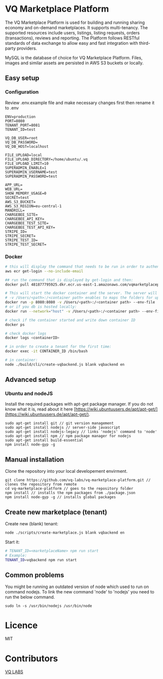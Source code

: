 # VQ Marketplace Platform
The VQ Marketplace Platform is used for building and running sharing economy and on-demand marketplaces. It supports multi-tenancy. The supported resources include users, listings, listing requests, orders (transactions), reviews and reporting. The Platform follows RESTful standards of data exchange to allow easy and fast integration with third-party providers.

MySQL is the database of choice for VQ Marketplace Platform. Files, images and similar assets are persisted in AWS S3 buckets or locally.

## Easy setup
### Configuration
Review .env.example file and make necessary changes first then rename it to .env

```
ENV=production
PORT=8080
TENANT_PORT=8081
TENANT_ID=test

VQ_DB_USER=root
VQ_DB_PASSWORD=
VQ_DB_HOST=localhost

FILE_UPLOAD=local
FILE_UPLOAD_DIRECTORY=/home/ubuntu/.vq
FILE_UPLOAD_LIMIT=10
SUPERADMIN_ENABLE=1
SUPERADMIN_USERNAME=test
SUPERADMIN_PASSWORD=test

APP_URL=
WEB_URL=
SHOW_MEMORY_USAGE=0
SECRET=test
AWS_S3_BUCKET=
AWS_S3_REGION=eu-central-1
MANDRILL=
CHARGEBEE_SITE=
CHARGEBEE_API_KEY=
CHARGEBEE_TEST_SITE=
CHARGEBEE_TEST_API_KEY=
STRIPE_ID=
STRIPE_SECRET=
STRIPE_TEST_ID=
STRIPE_TEST_SECRET=
```

### Docker
```bash
# this will display the command that needs to be run in order to authenticate
aws ecr get-login --no-include-email

## run the command that is displayed by get-login and then:
docker pull 481877795925.dkr.ecr.us-east-1.amazonaws.com/vqmarketplaceplatform:latest

# This will start the docker container and the server. The server will listen at port 8080 in the docker container.
# -v /Users/<path>:/<container path> enables to maps the folders for uploaded files
docker run -p 8080:8080 -v /Users/<path>:/<container path> --env-file ./.env -d alphateamhackers/vqmarketplaceplatform
# or if you db is hosted locally:
docker run --network="host" -v /Users/<path>:/<container path> --env-file ./.env -d alphateamhackers/vqmarketplaceplatform

# check if the container started and write down container ID
docker ps 

# check docker logs
docker logs <containerID>

# in order to create a tenant for the first time:
docker exec -it CONTAINER_ID /bin/bash

# in container:
node ./build/cli/create-vqbackend.js blank vqbackend en
```


## Advanced setup
### Ubuntu and nodeJS
Install the required packages with apt-get package manager. If you do not know what it is, read about it here [https://wiki.ubuntuusers.de/apt/apt-get/](https://wiki.ubuntuusers.de/apt/apt-get/).
```
sudo apt-get install git // git version management
sudo apt-get install nodejs // server-side javascript
sudo apt-get install nodejs-legacy // links 'nodejs' command to 'node'
sudo apt-get install npm // npm package manager for nodejs
sudo apt-get install build-essential
npm install node-gyp -g
```

## Manual installation
Clone the repository into your local developement envirment.
```
git clone https://github.com/vq-labs/vq-marketplace-platform.git // clones the repository from remote
cd vq-marketplace-platform // goes to the repository folder
npm install // installs the npm packages from ./package.json
npm install node-gyp -g // installs global packages
```

## Create new marketplace (tenant)
Create new (blank) tenant:
```bash
node ./scripts/create-marketplace.js blank vqbackend en
```

Start it:
```bash
# TENANT_ID=<marketplaceName> npm run start
# Example:
TENANT_ID=vqbackend npm run start
```

## Common problems
You might be running an outdated version of node which used to run on command nodejs.
To link the new command 'node' to 'nodejs' you need to run the below command.

```
sudo ln -s /usr/bin/nodejs /usr/bin/node
```

# Licence
MIT

# Contributors
[VQ LABS](https://vq-labs.com)

